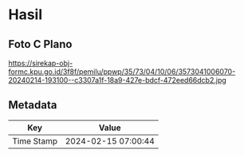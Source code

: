 # Hasil

## Foto C Plano

https://sirekap-obj-formc.kpu.go.id/3f8f/pemilu/ppwp/35/73/04/10/06/3573041006070-20240214-193100--c3307a1f-18a9-427e-bdcf-472eed66dcb2.jpg


## Metadata

| Key        | Value               |
| ---------- | ------------------- |
| Time Stamp | 2024-02-15 07:00:44 |



